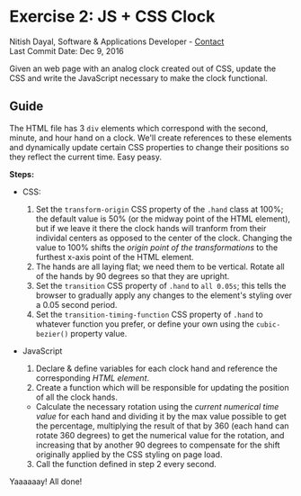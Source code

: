 # Exercise 2: JS + CSS Clock
Nitish Dayal, Software & Applications Developer - [Contact](http://nitishdayal.me)  
Last Commit Date: Dec 9, 2016

Given an web page with an analog clock created out of CSS, update the CSS
  and write the JavaScript necessary to make the clock functional.

## Guide

The HTML file has 3 `div` elements which correspond with the second, minute, and
  hour hand on a clock. We'll create references to these elements and dynamically
  update certain CSS properties to change their positions so they reflect the
  current time. Easy peasy.

**Steps:**

- CSS:

  1. Set the `transform-origin` CSS property of the `.hand` class at 100%; the default
    value is 50% (or the midway point of the HTML element), but if we leave it there
    the clock hands will tranform from their individal centers as opposed to the
    center of the clock. Changing the value to 100% shifts the _origin point of the
    transformations_ to the furthest x-axis point of the HTML element.
  2. The hands are all laying flat; we need them to be vertical. Rotate all of the
    hands by 90 degrees so that they are upright.
  3. Set the `transition` CSS property of `.hand` to `all 0.05s`; this tells the browser
    to gradually apply any changes to the element's styling over a 0.05 second period.
  4. Set the `transition-timing-function` CSS property of `.hand` to whatever function
    you prefer, or define your own using the `cubic-bezier()` property value.
  
- JavaScript

  1. Declare & define variables for each clock hand and reference the corresponding _HTML
    element_.
  2. Create a function which will be responsible for updating the position of all the
    clock hands.
    - Calculate the necessary rotation using the _current numerical time value_ for each hand 
      and dividing it by the max value possible to get the percentage, multiplying the result
      of that by 360 (each hand can rotate 360 degrees) to get the numerical value for the 
      rotation, and increasing that by another 90 degrees to compensate for the shift
      originally applied by the CSS styling on page load.
  3. Call the function defined in step 2 every second.

Yaaaaaay! All done!
